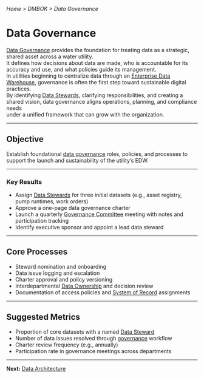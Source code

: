 *Home > DMBOK > Data Governance*

# Data Governance

[Data Governance](../glossary.md#data-governance) provides the foundation for treating data as a strategic, shared asset across a water utility.  
It defines how decisions about data are made, who is accountable for its accuracy and use, and what policies guide its management.  
In utilities beginning to centralize data through an [Enterprise Data Warehouse](../glossary.md#data-warehouse-edw), governance is often the first step toward sustainable digital practices.  
By identifying [Data Stewards](../glossary.md#data-steward), clarifying responsibilities, and creating a shared vision, data governance aligns operations, planning, and compliance needs  
under a unified framework that can grow with the organization.

---

## Objective

Establish foundational [data governance](../glossary.md#data-governance) roles, policies, and processes to support the launch and sustainability of the utility’s EDW.

---

### Key Results

- Assign [Data Stewards](../glossary.md#data-steward) for three initial datasets (e.g., asset registry, pump runtimes, work orders)  
- Approve a one-page data governance charter  
- Launch a quarterly [Governance Committee](../glossary.md#governance-committee) meeting with notes and participation tracking  
- Identify executive sponsor and appoint a lead data steward  

---

## Core Processes

- Steward nomination and onboarding  
- Data issue logging and escalation  
- Charter approval and policy versioning  
- Interdepartmental [Data Ownership](../glossary.md#data-owner) and decision review  
- Documentation of access policies and [System of Record](../glossary.md#system-of-record) assignments  

---

## Suggested Metrics

- Proportion of core datasets with a named [Data Steward](../glossary.md#data-steward)  
- Number of data issues resolved through [governance](../glossary.md#data-governance) workflow  
- Charter review frequency (e.g., annually)  
- Participation rate in governance meetings across departments

---

**Next:** [Data Architecture](../02_architecture/index.md)
